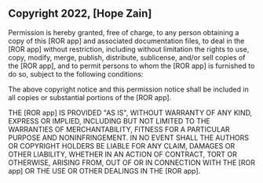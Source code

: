 ## Copyright 2022, [Hope Zain]

Permission is hereby granted, free of charge, to any person obtaining a copy of this [ROR app] and associated documentation files, to deal in the [ROR app] without restriction, including without limitation the rights to use, copy, modify, merge, publish, distribute, sublicense, and/or sell copies of the [ROR app], and to permit persons to whom the [ROR app] is furnished to do so, subject to the following conditions:

The above copyright notice and this permission notice shall be included in all copies or substantial portions of the [ROR app].

THE [ROR app] IS PROVIDED "AS IS", WITHOUT WARRANTY OF ANY KIND, EXPRESS OR IMPLIED, INCLUDING BUT NOT LIMITED TO THE WARRANTIES OF MERCHANTABILITY, FITNESS FOR A PARTICULAR PURPOSE AND NONINFRINGEMENT. IN NO EVENT SHALL THE AUTHORS OR COPYRIGHT HOLDERS BE LIABLE FOR ANY CLAIM, DAMAGES OR OTHER LIABILITY, WHETHER IN AN ACTION OF CONTRACT, TORT OR OTHERWISE, ARISING FROM, OUT OF OR IN CONNECTION WITH THE [ROR app] OR THE USE OR OTHER DEALINGS IN THE [ROR app].
